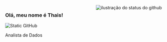 <img align='right' src="https://github-readme-stats.vercel.app/api?username=thaisbsts&show_icons=true&title_color=783c00&text_color=af552e&icon_color=783c00&bg_color=f8efd4&cache_seconds=2300" alt="ilustração do status do github">

### Olá, meu nome é Thais!

<img src="https://img.shields.io/static/v1?label=Overview&message=THAIS BASTOS&color=f8efd4&style=for-the-badge&logo=GitHub" alt="Static GitHub">

<p>Analista de Dados</p>
